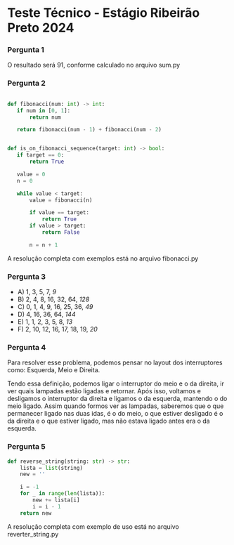 # Teste Técnico - Estágio Ribeirão Preto 2024

### Pergunta 1

O resultado será 91, conforme calculado no arquivo sum.py
 
### Pergunta 2
 ```python

 def fibonacci(num: int) -> int:
    if num in [0, 1]:
        return num

    return fibonacci(num - 1) + fibonacci(num - 2)


def is_on_fibonacci_sequence(target: int) -> bool:
    if target == 0:
        return True

    value = 0
    n = 0

    while value < target:
        value = fibonacci(n)

        if value == target:
            return True
        if value > target:
            return False

        n = n + 1
 ```

A resolução completa com exemplos está no arquivo fibonacci.py

### Pergunta 3

- A) 1, 3, 5, 7, *9*
- B) 2, 4, 8, 16, 32, 64, *128*
- C) 0, 1, 4, 9, 16, 25, 36, *49*
- D) 4, 16, 36, 64, *144*
- E) 1, 1, 2, 3, 5, 8, *13*
- F) 2, 10, 12, 16, 17, 18, 19, *20*

### Pergunta 4

Para resolver esse problema, podemos pensar no layout dos interruptores como: Esquerda, Meio e Direita.

Tendo essa definição, podemos ligar o interruptor do meio e o da direita, ir ver quais lampadas estão ligadas e retornar.
Após isso, voltamos e desligamos o interruptor da direita e ligamos o da esquerda, mantendo o do meio ligado.
Assim quando formos ver as lampadas, saberemos que o que permanecer ligado nas duas idas, é o do meio, o que estiver
desligado é o da direita e o que estiver ligado, mas não estava ligado antes era o da esquerda.


### Pergunta 5

```python
def reverse_string(string: str) -> str:
    lista = list(string)
    new = ''

    i = -1
    for _ in range(len(lista)):
        new += lista[i]
        i = i - 1
    return new
```

A resolução completa com exemplo de uso está no arquivo reverter_string.py